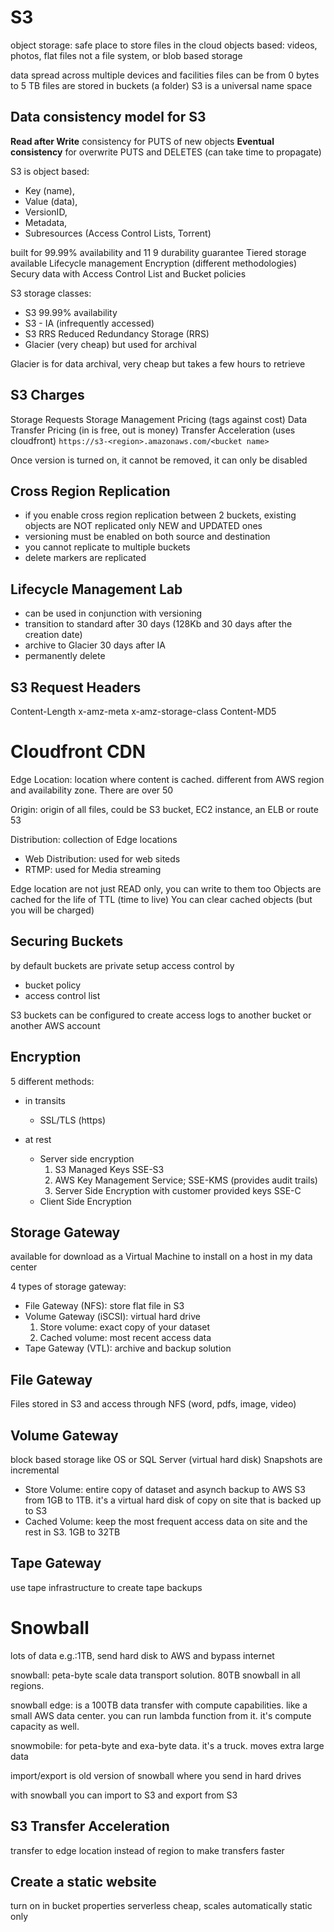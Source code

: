 S3
===
object storage: safe place to store files in the cloud
objects based: videos, photos, flat files
not a file system, or blob based storage

data spread across multiple devices and facilities
files can be from 0 bytes to 5 TB
files are stored in buckets (a folder)
S3 is a universal name space

Data consistency model for S3
-----------------------------
**Read after Write** consistency for PUTS of new objects
**Eventual consistency** for overwrite PUTS and DELETES (can take time to propagate)

S3 is object based:
* Key (name),
* Value (data),
* VersionID,
* Metadata,
* Subresources (Access Control Lists, Torrent)

built for 99.99% availability and 11 9 durability guarantee
Tiered storage available
Lifecycle management
Encryption (different methodologies)
Secury data with Access Control List and Bucket policies

S3 storage classes:
* S3 99.99% availability
* S3 - IA (infrequently accessed)
* S3 RRS Reduced Redundancy Storage (RRS)
* Glacier (very cheap) but used for archival

Glacier is for data archival, very cheap but takes a few hours to retrieve

## S3 Charges
Storage
Requests
Storage Management Pricing (tags against cost)
Data Transfer Pricing (in is free, out is money)
Transfer Acceleration (uses cloudfront)
`https://s3-<region>.amazonaws.com/<bucket name>`


Once version is turned on, it cannot be removed, it can only be disabled

Cross Region Replication
------------------------
- if you enable cross region replication between 2 buckets, existing objects are NOT replicated only NEW and UPDATED ones
- versioning must be enabled on both source and destination
- you cannot replicate to multiple buckets
- delete markers are replicated

Lifecycle Management Lab
------------------------
- can be used in conjunction with versioning
- transition to standard after 30 days (128Kb and 30 days after the creation date)
- archive to Glacier 30 days after IA
- permanently delete

S3 Request Headers
------------------
Content-Length
x-amz-meta
x-amz-storage-class
Content-MD5


# Cloudfront CDN

Edge Location: location where content is cached. different from AWS region and availability zone. There are over 50

Origin: origin of all files, could be S3 bucket, EC2 instance, an ELB or route 53

Distribution: collection of Edge locations
- Web Distribution: used for web siteds
- RTMP: used for Media streaming

Edge location are not just READ only, you can write to them too
Objects are cached for the life of TTL (time to live)
You can clear cached objects (but you will be charged)


Securing Buckets
----------------
by default buckets are private
setup access control by
- bucket policy
- access control list

S3 buckets can be configured to create access logs to another bucket or another AWS account


Encryption
----------
5 different methods:

* in transits
  - SSL/TLS (https)

* at rest
  - Server side encryption
    1. S3 Managed Keys SSE-S3
    2. AWS Key Management Service; SSE-KMS (provides audit trails)
    3. Server Side Encryption with customer provided keys SSE-C
  - Client Side Encryption

Storage Gateway
---------------
available for download as a Virtual Machine to install on a host in my data center

4 types of storage gateway:
- File Gateway (NFS): store flat file in S3
- Volume Gateway (iSCSI): virtual hard drive
  1. Store volume: exact copy of your dataset
  2. Cached volume: most recent access data
- Tape Gateway (VTL): archive and backup solution

File Gateway
------------
Files stored in S3 and access through NFS (word, pdfs, image, video)

Volume Gateway
---------------
block based storage like OS or SQL Server (virtual hard disk)
Snapshots are incremental
- Store Volume: entire copy of dataset and asynch backup to AWS S3 from 1GB to 1TB. it's a virtual hard disk of copy on site that is backed up to S3
- Cached Volume: keep the most frequent access data on site and the rest in S3. 1GB to 32TB

Tape Gateway
------------
use tape infrastructure to create tape backups


# Snowball

lots of data e.g.:1TB, send hard disk to AWS and bypass internet

snowball: peta-byte scale data transport solution. 80TB snowball in all regions.

snowball edge: is a 100TB data transfer with compute capabilities. like a small AWS data center. you can run lambda function from it. it's compute capacity as well.

snowmobile: for peta-byte and exa-byte data. it's a truck. moves extra large data

import/export is old version of snowball where you send in hard drives

with snowball you can import to S3 and export from S3

## S3 Transfer Acceleration

transfer to edge location instead of region to make transfers faster


## Create a static website

turn on in bucket properties
serverless
cheap, scales automatically
static only


















